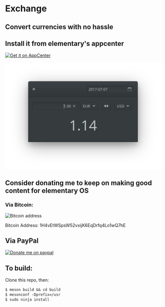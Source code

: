 # Exchange
## Convert currencies with no hassle


## Install it from elementary's appcenter
[![Get it on AppCenter](https://appcenter.elementary.io/badge.svg)](https://appcenter.elementary.io/com.github.brandonlujan.exchange.desktop)

![Screenshot](Screenshot.png)

## Consider donating me to keep on making good content for elementary OS

### Via Bitcoin:
![Bitcoin address](http://i.imgur.com/2tFBXZ2.png)

Bitcoin Address: 1H4vEtWSpsW52vxijK6EqDrfq4Lo1wQ7hE

## Via PayPal
[![Donate me on paypal](http://icons.iconarchive.com/icons/designbolts/credit-card-payment/256/Paypal-icon.png)](https://www.paypal.me/brandonluar)

## To build:

Clone this repo, then:

```
$ meson build && cd build
$ mesonconf -Dprefix=/usr
$ sudo ninja install
```
